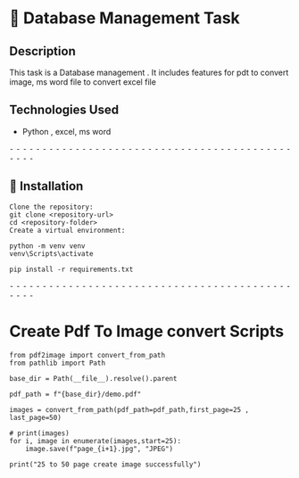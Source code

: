 # 🔐 Database Management Task
## Description
This task is a Database management . It includes features for pdt to convert image, ms word file to convert excel file
## Technologies Used
- Python , excel, ms word

  
⁃ ⁃ ⁃ ⁃ ⁃ ⁃ ⁃ ⁃ ⁃ ⁃ ⁃ ⁃ ⁃ ⁃ ⁃ ⁃ ⁃ ⁃ ⁃ ⁃ ⁃ ⁃ ⁃ ⁃ ⁃ ⁃ ⁃ ⁃ ⁃ ⁃ ⁃ ⁃ ⁃ ⁃ ⁃ ⁃ ⁃ ⁃ ⁃ ⁃ ⁃ ⁃ ⁃ ⁃ ⁃ ⁃ ⁃


## 📁 Installation
```
Clone the repository:
git clone <repository-url>
cd <repository-folder>
Create a virtual environment:
```

```
python -m venv venv
venv\Scripts\activate
```
``` pip install -r requirements.txt ```


⁃ ⁃ ⁃ ⁃ ⁃ ⁃ ⁃ ⁃ ⁃ ⁃ ⁃ ⁃ ⁃ ⁃ ⁃ ⁃ ⁃ ⁃ ⁃ ⁃ ⁃ ⁃ ⁃ ⁃ ⁃ ⁃ ⁃ ⁃ ⁃ ⁃ ⁃ ⁃ ⁃ ⁃ ⁃ ⁃ ⁃ ⁃ ⁃ ⁃ ⁃ ⁃ ⁃ ⁃ ⁃ ⁃ ⁃

# Create Pdf To Image convert Scripts

```
from pdf2image import convert_from_path
from pathlib import Path

base_dir = Path(__file__).resolve().parent

pdf_path = f"{base_dir}/demo.pdf"

images = convert_from_path(pdf_path=pdf_path,first_page=25 , last_page=50)

# print(images)
for i, image in enumerate(images,start=25):
    image.save(f"page_{i+1}.jpg", "JPEG")

print("25 to 50 page create image successfully")
```
